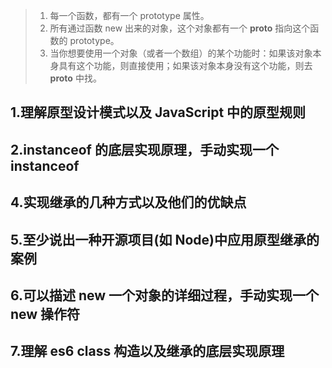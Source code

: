 > 1. 每一个函数，都有一个 prototype 属性。
> 2. 所有通过函数 new 出来的对象，这个对象都有一个 **proto** 指向这个函数的 prototype。
> 3. 当你想要使用一个对象（或者一个数组）的某个功能时：如果该对象本身具有这个功能，则直接使用；如果该对象本身没有这个功能，则去 **proto** 中找。

## 1.理解原型设计模式以及 JavaScript 中的原型规则

## 2.instanceof 的底层实现原理，手动实现一个 instanceof

## 4.实现继承的几种方式以及他们的优缺点

## 5.至少说出一种开源项目(如 Node)中应用原型继承的案例

## 6.可以描述 new 一个对象的详细过程，手动实现一个 new 操作符

## 7.理解 es6 class 构造以及继承的底层实现原理
